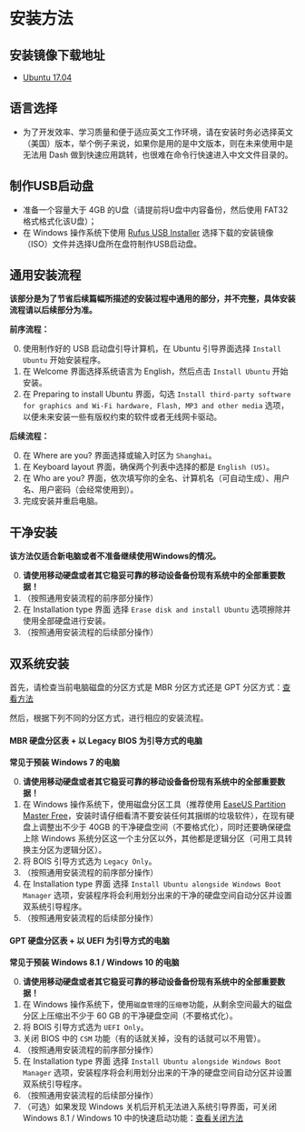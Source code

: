 # 安装方法

## 安装镜像下载地址

- [Ubuntu 17.04](http://releases.ubuntu.com/17.04/ubuntu-17.04-desktop-amd64.iso)

## 语言选择

- 为了开发效率、学习质量和便于适应英文工作环境，请在安装时务必选择英文（美国）版本，举个例子来说，如果你是用的是中文版本，则在未来使用中是无法用 Dash 做到快速应用跳转，也很难在命令行快速进入中文文件目录的。

## 制作USB启动盘

- 准备一个容量大于 4GB 的U盘（请提前将U盘中内容备份，然后使用 FAT32 格式格式化该U盘）；
- 在 Windows 操作系统下使用 [Rufus USB Installer](https://rufus.akeo.ie/?locale=zh_CN/) 选择下载的安装镜像（ISO）文件并选择U盘所在盘符制作USB启动盘。

## 通用安装流程

**该部分是为了节省后续篇幅所描述的安装过程中通用的部分，并不完整，具体安装流程请以后续部分为准。**

**前序流程：**

0. 使用制作好的 USB 启动盘引导计算机，在 Ubuntu 引导界面选择 `Install Ubuntu` 开始安装程序。
0. 在 Welcome 界面选择系统语言为 English，然后点击 `Install Ubuntu` 开始安装。
0. 在 Preparing to install Ubuntu 界面，勾选 `Install third-party software for graphics and Wi-Fi hardware, Flash, MP3 and other media` 选项，以便未来安装一些有版权约束的软件或者无线网卡驱动。

**后续流程：**

0. 在 Where are you? 界面选择或输入时区为 `Shanghai`。
0. 在 Keyboard layout 界面，确保两个列表中选择的都是 `English (US)`。
0. 在 Who are you?  界面，依次填写你的全名、计算机名（可自动生成）、用户名、用户密码（会经常使用到）。
0. 完成安装并重启电脑。

## 干净安装

**该方法仅适合新电脑或者不准备继续使用Windows的情况。**

0. **请使用移动硬盘或者其它稳妥可靠的移动设备备份现有系统中的全部重要数据！**
0. （按照通用安装流程的前序部分操作）
0. 在 Installation type 界面 选择 `Erase disk and install Ubuntu` 选项擦除并使用全部硬盘进行安装。
0. （按照通用安装流程的后续部分操作）

## 双系统安装

首先，请检查当前电脑磁盘的分区方式是 MBR 分区方式还是 GPT 分区方式：[查看方法](http://jingyan.baidu.com/article/ad310e80a9298a1849f49e17.html)

然后，根据下列不同的分区方式，进行相应的安装流程。

#### MBR 硬盘分区表 + 以 Legacy BIOS 为引导方式的电脑

**常见于预装 Windows 7 的电脑**

0. **请使用移动硬盘或者其它稳妥可靠的移动设备备份现有系统中的全部重要数据！**
0. 在 Windows 操作系统下，使用磁盘分区工具（推荐使用 [EaseUS Partition Master Free](http://www.partition-tool.com/personal.htm)，安装时请仔细看清不要安装任何其捆绑的垃圾软件），在现有硬盘上调整出不少于 40GB 的干净硬盘空间（不要格式化），同时还要确保硬盘上除 Windows 系统分区这一个主分区以外，其他都是逻辑分区（可用工具转换主分区为逻辑分区）。
0. 将 BOIS 引导方式选为 `Legacy Only`。
0. （按照通用安装流程的前序部分操作）
0. 在 Installation type 界面 选择 `Install Ubuntu alongside Windows Boot Manager` 选项，安装程序将会利用划分出来的干净的硬盘空间自动分区并设置双系统引导程序。
0. （按照通用安装流程的后续部分操作）

#### GPT 硬盘分区表 + 以 UEFI 为引导方式的电脑

**常见于预装 Windows 8.1 / Windows 10 的电脑**

0. **请使用移动硬盘或者其它稳妥可靠的移动设备备份现有系统中的全部重要数据！**
0. 在 Windows 操作系统下，使用`磁盘管理`的`压缩卷`功能，从剩余空间最大的磁盘分区上压缩出不少于 60 GB 的干净硬盘空间（不要格式化）。
0. 将 BOIS 引导方式选为 `UEFI Only`。
0. 关闭 BIOS 中的 `CSM` 功能（有的话就关掉，没有的话就可以不用管）。
0. （按照通用安装流程的前序部分操作）
0. 在 Installation type 界面 选择 `Install Ubuntu alongside Windows Boot Manager` 选项，安装程序将会利用划分出来的干净的硬盘空间自动分区并设置双系统引导程序。
0. （按照通用安装流程的后续部分操作）
0. （可选）如果发现 Windows 关机后开机无法进入系统引导界面，可关闭 Windows 8.1 / Windows 10 中的快速启动功能：[查看关闭方法](http://jingyan.baidu.com/article/ca00d56c7a40e6e99febcf4f.html)